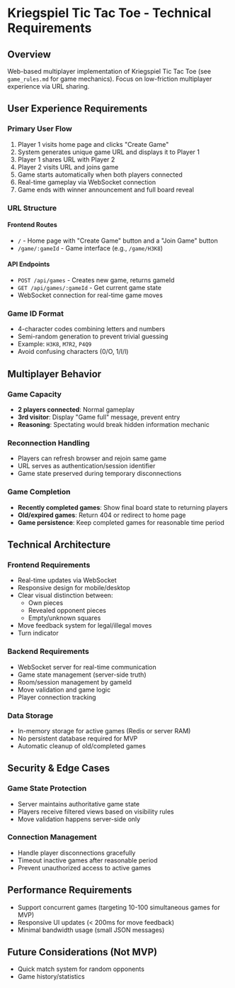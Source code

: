 # Kriegspiel Tic Tac Toe - Technical Requirements

## Overview

Web-based multiplayer implementation of Kriegspiel Tic Tac Toe (see `game_rules.md` for game mechanics). Focus on low-friction multiplayer experience via URL sharing.

## User Experience Requirements

### Primary User Flow

1. Player 1 visits home page and clicks "Create Game"
2. System generates unique game URL and displays it to Player 1
3. Player 1 shares URL with Player 2
4. Player 2 visits URL and joins game
5. Game starts automatically when both players connected
6. Real-time gameplay via WebSocket connection
7. Game ends with winner announcement and full board reveal

### URL Structure

#### Frontend Routes

- `/` - Home page with "Create Game" button and a "Join Game" button
- `/game/:gameId` - Game interface (e.g., `/game/H3K8`)

#### API Endpoints

- `POST /api/games` - Creates new game, returns gameId
- `GET /api/games/:gameId` - Get current game state
- WebSocket connection for real-time game moves

### Game ID Format

- 4-character codes combining letters and numbers
- Semi-random generation to prevent trivial guessing
- Example: `H3K8`, `M7R2`, `P4Q9`
- Avoid confusing characters (0/O, 1/I/l)

## Multiplayer Behavior

### Game Capacity

- **2 players connected**: Normal gameplay
- **3rd visitor**: Display "Game full" message, prevent entry
- **Reasoning**: Spectating would break hidden information mechanic

### Reconnection Handling

- Players can refresh browser and rejoin same game
- URL serves as authentication/session identifier
- Game state preserved during temporary disconnections

### Game Completion

- **Recently completed games**: Show final board state to returning players
- **Old/expired games**: Return 404 or redirect to home page
- **Game persistence**: Keep completed games for reasonable time period

## Technical Architecture

### Frontend Requirements

- Real-time updates via WebSocket
- Responsive design for mobile/desktop
- Clear visual distinction between:
  - Own pieces
  - Revealed opponent pieces
  - Empty/unknown squares
- Move feedback system for legal/illegal moves
- Turn indicator

### Backend Requirements

- WebSocket server for real-time communication
- Game state management (server-side truth)
- Room/session management by gameId
- Move validation and game logic
- Player connection tracking

### Data Storage

- In-memory storage for active games (Redis or server RAM)
- No persistent database required for MVP
- Automatic cleanup of old/completed games

## Security & Edge Cases

### Game State Protection

- Server maintains authoritative game state
- Players receive filtered views based on visibility rules
- Move validation happens server-side only

### Connection Management

- Handle player disconnections gracefully
- Timeout inactive games after reasonable period
- Prevent unauthorized access to active games

## Performance Requirements

- Support concurrent games (targeting 10-100 simultaneous games for MVP)
- Responsive UI updates (< 200ms for move feedback)
- Minimal bandwidth usage (small JSON messages)

## Future Considerations (Not MVP)

- Quick match system for random opponents
- Game history/statistics

